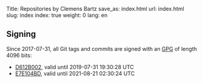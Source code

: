 Title: Repositories by Clemens Bartz
save_as: index.html
url: index.html
slug: index
index: true
weight: 0
lang: en

## Signing

Since 2017-07-31, all Git tags and commits are signed with an [GPG](https://gnupg.org/) of length 4096 bits:

- [D612B002]({static}/keys/D612B002.asc), valid until 2019-07-31 19:30:28 UTC
- [E7E104BD]({static}/keys/E7E104BD.asc), valid until 2021-08-21 02:30:24 UTC
